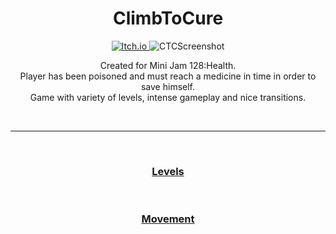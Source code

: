 <h1 align="center">ClimbToCure</h1>

<p align="center">
  <a href="https://kosciach.itch.io/climbtocure">
<img src="https://camo.githubusercontent.com/9fd682145e4f0d5b90aac147ca8f96a32465f0b739c99f07c43fb47a63e59cf2/68747470733a2f2f696d672e736869656c64732e696f2f7374617469632f76313f7374796c653d666f722d7468652d6261646765266d6573736167653d497463682e696f26636f6c6f723d464135433543266c6f676f3d497463682e696f266c6f676f436f6c6f723d464646464646266c6162656c3d" alt="Itch.io" />
  </a>
<img src="https://img.itch.zone/aW1hZ2UvMTk3NzA5OC8xMTYyNjk3MS5wbmc=/original/%2FeVaUt.png" alt="CTCScreenshot">
</p>

  <p align="center">
    Created for Mini Jam 128:Health.<br>
    Player has been poisoned and must reach a medicine in time in order to save himself.<br>
    Game with variety of levels, intense gameplay and nice transitions. 
  </p>

<br>

---

<br>

<h3 align="center">
  <a href="Levels.md">Levels</a>
</h3>

<br>

<h3 align="center">
  <a href="Movement.md">Movement</a>
</h3>
